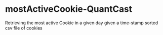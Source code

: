 # mostActiveCookie-QuantCast
Retrieving the most active Cookie in a given day given a time-stamp sorted csv file of cookies
